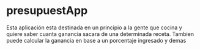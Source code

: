 # presupuestApp
Esta aplicación esta destinada en un principio a la gente que cocina y quiere saber cuanta ganancia sacara de una determinada receta. Tambien puede calcular la ganancia en base a un porcentaje ingresado y demas
